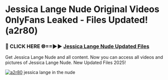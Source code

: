 # Jessica Lange Nude Original Videos 0nlyFans Leaked - Files Updated! (a2r80)

<h3>🔴 CLICK HERE 🌐==►► <a href="https://tinyurl.com/5h6xmrr3" rel="nofollow">Jessica Lange Nude Updated Files</a></h3>

Get Jessica Lange Nude and all content. Now you can access all videos and pictures of Jessica Lange Nude. New Updated Files 2025!

[![a2r80](https://i.imgur.com/KVD873Z.gif)](https://tinyurl.com/5h6xmrr3)
jessica lange in the nude